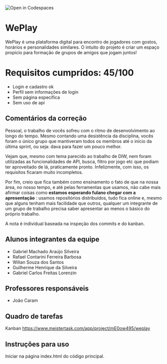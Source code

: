 ![Open in Codespaces](https://classroom.github.com/assets/open-in-codespaces-abfff4d4e15f9e1bd8274d9a39a0befe03a0632bb0f153d0ec72ff541cedbe34.svg)
# WePlay
WePlay é uma plataforma digital para encontro de jogadores com gostos, horários e personalidades similares. O intuito do projeto é criar um espaço propício para formação de grupos de amigos que jogam juntos!

# Requisitos cumpridos: 45/100
  - Login e cadastro ok
  - Perfil sem informações de login
  - Sem página específica
  - Sem uso de api
  
## Comentários da correção

Pessoal, o trabalho de vocês sofreu com o ritmo de desenvolvimento ao longo do tempo. Mesmo contando uma desistência da disciplina, vocês foram o único grupo que mantiveram todos os membros até o início da última sprint, ou seja: dava para fazer um pouco melhor. 

Vejam que, mesmo com tema parecido ao trabalho de DIW, nem foram utilizadas as funcionalidades de API, busca, filtro por jogo etc que podiam ter aproveitado de lá, praticamente pronto. Infelizmente, com isso, os requisitos ficaram muito incompletos. 

Por fim, creio que fica também como ensinamento o fato de que na nossa área, no nosso tempo, e até pelas ferramentas que usamos, não cabe mais afirmar coisas como __estamos esperando fulano chegar com a apresentação__ : usamos repositórios distribuídos, tudo fica online e, mesmo que alguns tenham mais facilidade que outros, qualquer um integrante de um grupo de trabalho precisa saber apresentar ao menos o básico do próprio trabalho.

A nota é individual baseada na inspeção dos commits e do kanban.


## Alunos integrantes da equipe

* Gabriel Machado Araújo Silveira
* Rafael Contarini Ferreira Barbosa
* Wilian Souza dos Santos
* Guilherme Henrique da Silveira
* Gabriel Carlos Freitas Lorenzin

## Professores responsáveis

* João Caram

## Quadro de tarefas
Kanban https://www.meistertask.com/app/project/mE0ow495/weplay

## Instruções para uso
Iniciar na página index.html do código principal.
